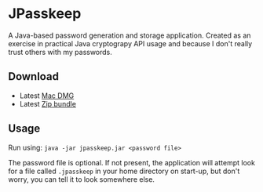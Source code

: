 JPasskeep
=========

A Java-based password generation and storage application. Created as an exercise in practical Java cryptograpy API
usage and because I don't really trust others with my passwords.

Download
--------

* Latest [Mac DMG](http://archives.watchitlater.com/projects/JPasskeep-latest.dmg)
* Latest [Zip bundle](http://archives.watchitlater.com/projects/JPasskeep-latest.zip)

Usage
-----

Run using: `java -jar jpasskeep.jar <password file>`

The password file is optional. If not present, the application will attempt look for a file called `.jpasskeep` in your
home directory on start-up, but don't worry, you can tell it to look somewhere else.
